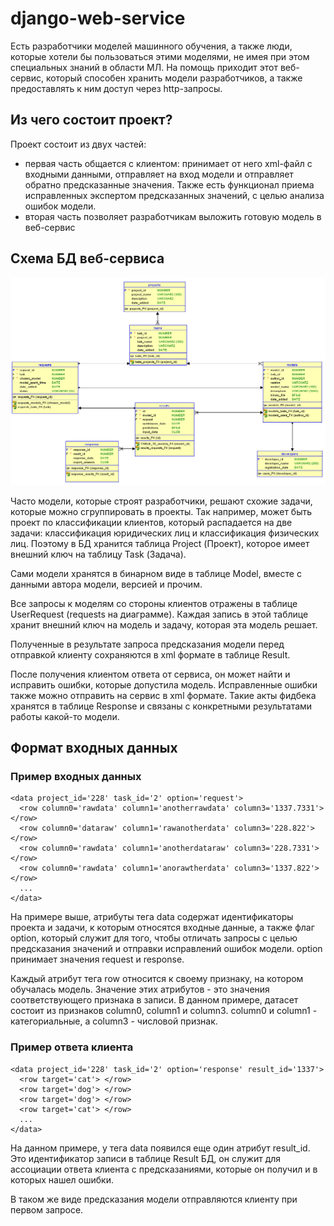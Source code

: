 # django-web-service

Есть разработчики моделей машинного обучения, а также люди, которые хотели бы пользоваться этими моделями, не имея при этом специальных знаний в области МЛ. 
На помощь приходит этот веб-сервис, который способен хранить модели разработчиков, а также предоставлять к ним доступ через http-запросы. 

## Из чего состоит проект?

Проект состоит из двух частей: 
* первая часть общается с клиентом: принимает от него xml-файл с входными данными, отправляет на вход модели и отправляет обратно предсказанные значения.
Также есть функционал приема исправленных экспертом предсказанных значений, с целью анализа ошибок модели.
* вторая часть позволяет разработчикам выложить готовую модель в веб-сервис

## Схема БД веб-сервиса

![BD schema](https://github.com/ConstantTeen/django-web-service/blob/master/additional_files/Relational_115_ind.png)

Часто модели, которые строят разработчики, решают схожие задачи, которые можно сгруппировать в проекты. Так например, может быть проект по классификации клиентов,
который распадается на две задачи: классификация юридических лиц и классификация физических лиц. Поэтому в БД хранится таблица Project (Проект), 
которое имеет внешний ключ на таблицу Task (Задача).


Сами модели хранятся в бинарном виде в таблице Model, вместе с данными автора модели, версией и прочим.

Все запросы к моделям со стороны клиентов отражены в таблице UserRequest (requests на диаграмме). Каждая запись в этой таблице хранит внешний ключ на модель и 
задачу, которая эта модель решает.

Полученные в результате запроса предсказания модели перед отправкой клиенту сохраняются в xml формате в таблице Result.

После получения клиентом ответа от сервиса, он может найти и исправить ошибки, которые допустила модель. Исправленные ошибки также можно отправить на сервис 
в xml формате. Такие акты фидбека хранятся в таблице Response и связаны с конкретными результатами работы какой-то модели.

## Формат входных данных
### Пример входных данных
```
<data project_id='228' task_id='2' option='request'>
  <row column0='rawdata' column1='anotherrawdata' column3='1337.7331'> </row>
  <row column0='dataraw' column1='rawanotherdata' column3='228.822'> </row>
  <row column0='rawdata' column1='anotherdataraw' column3='228.7331'> </row>
  <row column0='rawdata' column1='anorawtherdata' column3='1337.822'> </row>
  ...
</data>
```

На примере выше, атрибуты тега data содержат идентификаторы проекта и задачи, к которым относятся входные данные, а также флаг option, который служит для того, 
чтобы отличать запросы с целью предсказания значений и отправки исправлений ошибок модели. option принимает значения request и response.


Каждый атрибут тега row относится к своему признаку, на котором обучалась модель. Значение этих атрибутов - это значения соответствующего признака в записи. 
В данном примере, датасет состоит из признаков column0, column1 и column3. column0 и column1 - категориальные, а column3 - числовой признак.

### Пример ответа клиента
```
<data project_id='228' task_id='2' option='response' result_id='1337'>
  <row target='cat'> </row>
  <row target='dog'> </row>
  <row target='dog'> </row>
  <row target='cat'> </row>
  ...
</data>
```

На данном примере, у тега data появился еще один атрибут result_id. Это идентификатор записи в таблице Result БД, он служит для ассоциации ответа клиента
с предсказаниями, которые он получил и в которых нашел ошибки.


В таком же виде предсказания модели отправляются клиенту при первом запросе.
